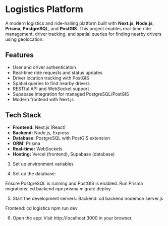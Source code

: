 # Logistics Platform

A modern logistics and ride-hailing platform built with **Next.js**, **Node.js**, **Prisma**, **PostgreSQL**, and **PostGIS**. This project enables real-time ride management, driver tracking, and spatial queries for finding nearby drivers using geolocation.

## Features

- User and driver authentication
- Real-time ride requests and status updates
- Driver location tracking with PostGIS
- Spatial queries to find nearby drivers
- RESTful API and WebSocket support
- Supabase integration for managed PostgreSQL/PostGIS
- Modern frontend with Next.js

## Tech Stack

- **Frontend:** Next.js (React)
- **Backend:** Node.js, Express
- **Database:** PostgreSQL with PostGIS extension
- **ORM:** Prisma
- **Real-time:** WebSockets
- **Hosting:** Vercel (frontend), Supabase (database)

3. Set up environment variables

4. Set up the database:

Ensure PostgreSQL is running and PostGIS is enabled.
Run Prisma migrations:
cd backend
npx prisma migrate deploy

5. Start the development servers:
Backend:
cd backend
nodemon server.js

Frontend:
cd logistics
npm run dev


6. Open the app:
Visit http://localhost:3000 in your browser.